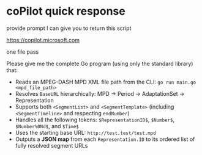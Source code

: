 # coPilot quick response

provide prompt I can give you to return this script

https://copilot.microsoft.com

one file pass

Please give me the complete Go program (using only the standard library) that:
- Reads an MPEG-DASH MPD XML file path from the CLI: `go run main.go <mpd_file_path>`
- Resolves `BaseURL` hierarchically: MPD → Period → AdaptationSet → Representation
- Supports both `<SegmentList>` and `<SegmentTemplate>` (including `<SegmentTimeline>` and respecting `endNumber`)
- Handles all the following tokens: `$RepresentationID$`, `$Number$`, `$Number%0Nd$`, and `$Time$`
- Uses the starting base URL: `http://test.test/test.mpd`
- Outputs a **JSON map** from each `Representation.ID` to its ordered list of fully resolved segment URLs
